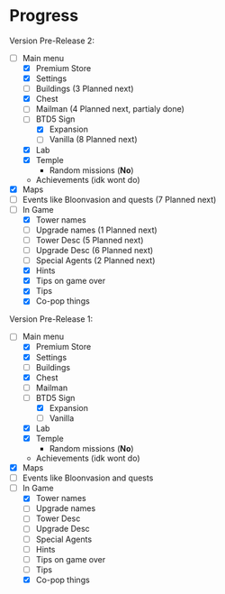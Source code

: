 # Progress
Version Pre-Release 2:
 - [ ] Main menu
   - [x] Premium Store
   - [x] Settings
   - [ ] Buildings (3 Planned next)
   - [x] Chest
   - [ ] Mailman (4 Planned next, partialy done)
   - [ ] BTD5 Sign
     - [x] Expansion
     - [ ] Vanilla (8 Planned next)
   - [x] Lab
   - [x] Temple
     -  Random missions (**No**)
   - Achievements (idk wont do)
- [x] Maps
- [ ] Events like Bloonvasion and quests (7 Planned next)
- [ ] In Game
  - [x] Tower names
  - [ ] Upgrade names (1 Planned next)
  - [ ] Tower Desc (5 Planned next)
  - [ ] Upgrade Desc (6 Planned next)
  - [ ] Special Agents (2 Planned next)
  - [x] Hints
  - [x] Tips on game over
  - [x] Tips
  - [x] Co-pop things

Version Pre-Release 1:
 - [ ] Main menu
   - [x] Premium Store
   - [x] Settings
   - [ ] Buildings
   - [x] Chest
   - [ ] Mailman
   - [ ] BTD5 Sign
     - [x] Expansion
     - [ ] Vanilla
   - [x] Lab
   - [x] Temple
     -  Random missions (**No**)
   - Achievements (idk wont do)
- [x] Maps
- [ ] Events like Bloonvasion and quests
- [ ] In Game
  - [x] Tower names
  - [ ] Upgrade names
  - [ ] Tower Desc
  - [ ] Upgrade Desc
  - [ ] Special Agents
  - [ ] Hints
  - [ ] Tips on game over
  - [ ] Tips
  - [x] Co-pop things
